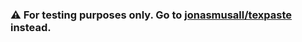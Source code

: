 ### ⚠️ For testing purposes only. Go to [jonasmusall/texpaste](https://github.com/jonasmusall/texpaste) instead.
